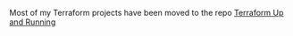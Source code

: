 Most of my Terraform projects have been moved to the repo <a href="Terraform Up and Running">Terraform Up and Running</a>

